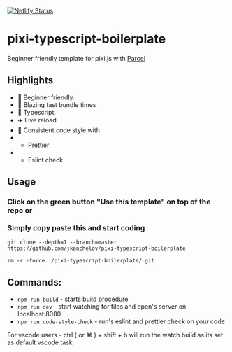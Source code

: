 [![Netlify Status](https://api.netlify.com/api/v1/badges/14e7ef42-5c90-44c8-a7ec-0b6e20c59735/deploy-status)](https://app.netlify.com/sites/pixi-typescript-boilerplate/deploys)

# pixi-typescript-boilerplate

Beginner friendly template for pixi.js with [Parcel](https://parceljs.org/)

## Highlights

-   🔰 Beginner friendly.
-   🚀 Blazing fast bundle times
-   📝 Typescript.
-   ✈️ Live reload.
-   📝 Consistent code style with
-   -   Prettier
-   -   Eslint check

## Usage

### Click on the green button "Use this template" on top of the repo or <br> <br> Simply copy paste this and start coding

`git clone --depth=1 --branch=master https://github.com/jkanchelov/pixi-typescript-boilerplate`

`rm -r -force ./pixi-typescript-boilerplate/.git`

## Commands:

-   `npm run build` - starts build procedure
-   `npm run dev` - start watching for files and open's server on localhost:8080
-   `npm run code-style-check` - run's eslint and prettier check on your code

For vscode users - ctrl ( or ⌘ ) + shift + b will run the watch build as its set as default vscode task
